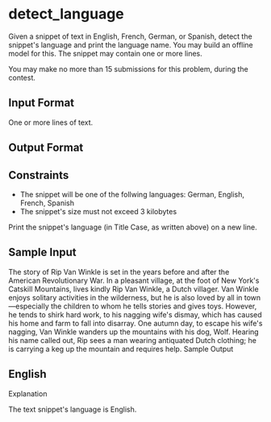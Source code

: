 # detect_language
Given a snippet of text in English, French, German, or Spanish, detect the snippet's language and print the language name. You may build an offline model for this. The snippet may contain one or more lines.

You may make no more than 15 submissions for this problem, during the contest.

## Input Format

One or more lines of text.

## Output Format

## Constraints
+ The snippet will be one of the follwing languages: German, English, French, Spanish
+ The snippet's size must not exceed 3 kilobytes

Print the snippet's language (in Title Case, as written above) on a new line.

## Sample Input

The story of Rip Van Winkle is set in the years before and after the American Revolutionary War. In a pleasant village, at the foot of New York's Catskill Mountains, lives kindly Rip Van Winkle, a Dutch villager. Van Winkle enjoys solitary activities in the wilderness, but he is also loved by all in town—especially the children to whom he tells stories and gives toys. However, he tends to shirk hard work, to his nagging wife's dismay, which has caused his home and farm to fall into disarray. One autumn day, to escape his wife's nagging, Van Winkle wanders up the mountains with his dog, Wolf. Hearing his name called out, Rip sees a man wearing antiquated Dutch clothing; he is carrying a keg up the mountain and requires help. 
Sample Output

## English
Explanation

The text snippet's language is English.
